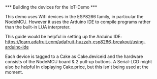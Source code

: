 *** Building the devices for the IoT-Demo *** 

This demo uses Wifi devices in the ESP8266 family, in particular the NodeMCU. 
However it uses the Arduino IDE to compile programs rather than the built-in LUA interpreter. 

This guide would be helpful in setting up the Arduino IDE: 
https://learn.adafruit.com/adafruit-huzzah-esp8266-breakout/using-arduino-ide 

Each device is tagged to a Cake as Cake.deviceid and the hardware consists of the NodeMCU board & 2 pull-up buttons. 
A Serial-LCD might also be helpful in displaying Cake.price, but this isn't being used at the moment. 

